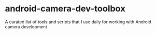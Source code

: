 # android-camera-dev-toolbox
A curated list of tools and scripts that I use daily for working with Android camera development
